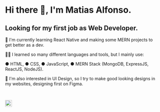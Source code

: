 # Hi there 👋, I'm Matias Alfonso.

## Looking for my first job as Web Developer.

💪 I'm currently learning React Native and making some MERN projects to get better as a dev.

🧑‍💻 I learned so many different languages ​​and tools, but I mainly use:

● HTML,
● CSS,
● JavaScript,
● MERN Stack (MongoDB, ExpressJS, ReactJS, NodeJS).

🎀 I'm also interested in UI Design, so I try to make good looking designs in my websites, designing first on Figma. 

<br />


[<img align="left" alt="MatyAlfonso | LinkedIn" width="22px" src="https://cdn.jsdelivr.net/npm/simple-icons@v3/icons/linkedin.svg">][linkedin]

<br />
<br />

[linkedin]: https://www.linkedin.com/in/alfonso-matias/

